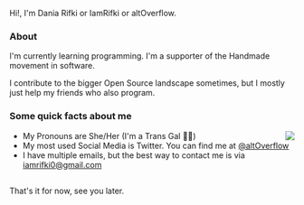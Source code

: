 Hi!, I'm Dania Rifki or IamRifki or altOverflow.

### About
I'm currently learning programming. I'm a supporter of the Handmade movement in software.

I contribute to the bigger Open Source landscape sometimes, but I mostly just help my friends who also program.

### Some quick facts about me
<img src="https://github-readme-stats.vercel.app/api/top-langs/?username=iamrifki&layout=compact" align="right">

- My Pronouns are She/Her (I'm a Trans Gal 🏳️‍⚧️)
- My most used Social Media is Twitter. You can find me at [@altOverflow](https://twitter.com/altOverflow)
- I have multiple emails, but the best way to contact me is via iamrifki0@gmail.com

##
That's it for now, see you later.

